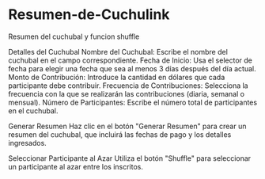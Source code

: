 # Resumen-de-Cuchulink
Resumen del cuchubal y funcion shuffle

Detalles del Cuchubal
Nombre del Cuchubal: Escribe el nombre del cuchubal en el campo correspondiente.
Fecha de Inicio: Usa el selector de fecha para elegir una fecha que sea al menos 3 días después del día actual.
Monto de Contribución: Introduce la cantidad en dólares que cada participante debe contribuir.
Frecuencia de Contribuciones: Selecciona la frecuencia con la que se realizarán las contribuciones (diaria, semanal o mensual).
Número de Participantes: Escribe el número total de participantes en el cuchubal.

Generar Resumen
Haz clic en el botón "Generar Resumen" para crear un resumen del cuchubal, que incluirá las fechas de pago y los detalles ingresados.

Seleccionar Participante al Azar
Utiliza el botón "Shuffle" para seleccionar un participante al azar entre los inscritos.
